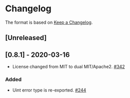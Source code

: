 # Changelog

The format is based on [Keep a Changelog].

[Keep a Changelog]: http://keepachangelog.com/en/1.0.0/

## [Unreleased]

## [0.8.1] - 2020-03-16
- License changed from MIT to dual MIT/Apache2. [#342](https://github.com/paritytech/parity-common/pull/342)

### Added
- Uint error type is re-exported. [#244](https://github.com/paritytech/parity-common/pull/244)
